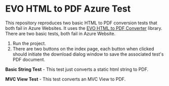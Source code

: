 EVO HTML to PDF Azure Test
==========================
This repository reproduces two basic HTML to PDF conversion tests that both fail in Azure Websites. It uses the <a href="http://www.evopdf.com/html-to-pdf-converter.aspx">EVO HTML to PDF Converter</a> library.
There are two basic tests, both fail in Azure Website.

1. Run the project.
2. There are two buttons on the index page, each button when clicked should initiate the download dialog window to save the associated test's PDF document.

<b>Basic String Test</b> - This test just converts a static html string to PDF.

<b>MVC View Test</b> - This test converts an MVC View to PDF.

